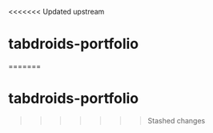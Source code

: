 <<<<<<< Updated upstream
# tabdroids-portfolio
=======
# tabdroids-portfolio
>>>>>>> Stashed changes
